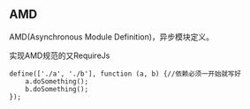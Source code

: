 ## AMD
AMD(Asynchronous Module Definition)，异步模块定义。

实现AMD规范的又RequireJs
```
define(['./a', './b'], function (a, b) {//依赖必须一开始就写好
    a.doSomething();
    b.doSomething();
});
```